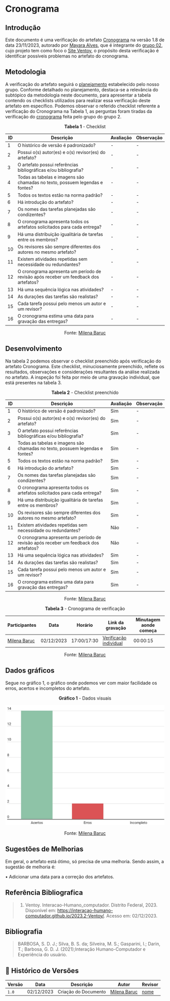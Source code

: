 # Cronograma

## Introdução

Este documento é uma verificação do artefato [Cronograma](../../planejamento/cronograma.md) na versão 1.8 de data 23/11/2023, autorado por [Mayara Alves](https://github.com/Mayara-tech), que é integrante do [grupo 02](https://github.com/Mayara-tech), cujo projeto tem como foco o [Site Ventoy](https://www.ventoy.net/en/index.html), o propósito desta verificação é identificar possíveis problemas no artefato do cronograma. 

## Metodologia

A verificação do artefato seguirá o [planejamento](../../verificacao/planejamendoDaVerificacao.md) estabelecido pelo nosso grupo. Conforme detalhado no planejamento, destaca-se a relevância do subtópico da metodologia neste documento, para apresentar a tabela contendo os checklists utilizados para realizar essa verificação deste artefato em específico. Podemos observar o referido checklist referente a verificação do Cronograma na Tabela 1, as perguntas foram tiradas da verificação do [cronograma](../../verificacao/planejamento/cronograma.md) feita pelo grupo do grupo 2.

<center>

**Tabela 1** - Checklist

| ID | Descrição                                                                           | Avaliação  | Observação |
|----|-------------------------------------------------------------------------------------|------------|------------|
| 1  | O histórico de versão é padronizado?                                                |      -     |     -      |
| 2  | Possui o(s) autor(es) e o(s) revisor(es) do artefato?                               |      -     |     -      |
| 3  | O artefato possui referências bibliográficas e/ou bibliografia?                     |      -     |     -      |
| 4  | Todas as tabelas e imagens são chamadas no texto, possuem legendas e fontes?        |      -     |     -      |
| 5  | Todos os textos estão na norma padrão?                                              |      -     |     -      |
| 6  | Há introdução do artefato?                                                          |      -     |     -      |
| 7  | Os nomes das tarefas planejadas são condizentes?                                    |      -     |     -      |  
| 8  | O cronograma apresenta todos os artefatos solicitados para cada entrega?            |      -     |     -      |
| 9  | Há uma distribuição igualitária de tarefas entre os membros?                        |      -     |     -      |
| 10 | Os revisores são sempre diferentes dos autores no mesmo artefato?                   |      -     |     -      |
| 11 | Existem atividades repetidas sem necessidade ou redundantes?                        |      -     |     -      |
| 12 | O cronograma apresenta um período de revisão após receber um feedback dos artefatos?|      -     |     -      |
| 13 | Há uma sequência lógica nas atividades?                                             |      -     |     -      |
| 14 | As durações das tarefas são realistas?                                              |      -     |     -      |
| 15 | Cada tarefa possui pelo menos um autor e um revisor?                                |      -     |     -      |
| 16 | O cronograma estima uma data para gravação das entregas?                            |      -     |     -      |

Fonte: [Milena Baruc](https://github.com/MilenaBaruc)

</center>

## Desenvolvimento 

Na tabela 2 podemos observar o checklist preenchido após verificação do artefato Cronograma. Este checklist, minuciosamente preenchido, reflete os resultados, observações e considerações resultantes da análise realizada no artefato. A inspeção foi feita por meio de uma gravação individual, que está presentes na tabela 3.

<center>

**Tabela 2** - Checklist preenchido

| ID | Descrição                                                                           | Avaliação  | Observação |
|----|-------------------------------------------------------------------------------------|------------|------------|
| 1  | O histórico de versão é padronizado?                                                | Sim |     -      |
| 2  | Possui o(s) autor(es) e o(s) revisor(es) do artefato?                               | Sim |     -      |
| 3  | O artefato possui referências bibliográficas e/ou bibliografia?                     | Sim |     -      |
| 4  | Todas as tabelas e imagens são chamadas no texto, possuem legendas e fontes?        | Sim |     -      |
| 5  | Todos os textos estão na norma padrão?                                              | Sim |     -      |
| 6  | Há introdução do artefato?                                                          | Sim |     -      |
| 7  | Os nomes das tarefas planejadas são condizentes?                                    | Sim |     -      |  
| 8  | O cronograma apresenta todos os artefatos solicitados para cada entrega?            | Sim |     -      |
| 9  | Há uma distribuição igualitária de tarefas entre os membros?                        | Sim |     -      |
| 10 | Os revisores são sempre diferentes dos autores no mesmo artefato?                   | Sim |     -      |
| 11 | Existem atividades repetidas sem necessidade ou redundantes?                        | Não |     -      |
| 12 | O cronograma apresenta um período de revisão após receber um feedback dos artefatos?| Não |     -      |
| 13 | Há uma sequência lógica nas atividades?                                             | Sim |     -      |
| 14 | As durações das tarefas são realistas?                                              | Sim |     -      |
| 15 | Cada tarefa possui pelo menos um autor e um revisor?                                | Sim |     -      |
| 16 | O cronograma estima uma data para gravação das entregas?                            | Sim |     -      |

Fonte: [Milena Baruc](https://github.com/MilenaBaruc)

**Tabela 3** - Cronograma de verificação

| Participantes | Data | Horário | Link da gravação | Minutagem aonde começa |
| -------------------------------------------------------------------------------------------- | ---------- | ----- | ------------------- | ------------- |
| [Milena Baruc](https://github.com/MilenaBaruc)                                               | 02/12/2023 | 17:00/17:30 | [Verificação individual](https://youtu.be/hrXHrD7gICk)       | 00:00:15 |

Fonte: [Milena Baruc](https://github.com/MilenaBaruc) 

</center>

## Dados gráficos

Segue no gráfico 1, o gráfico onde podemos ver com maior facilidade os erros, acertos e incompletos do artefato.

<center>

**Gráfico 1** - Dados visuais

![Gráfico Especificação Suplementar](../../assets/graficosMilena/grafico_cronograma.jpg)

Fonte: [Milena Baruc](https://github.com/MilenaBaruc)

</center>

## Sugestões de Melhorias

Em geral, o artefato está ótimo, só precisa de uma melhoria. Sendo assim, a sugestão de melhoria é:

• Adicionar uma data para a correção dos artefatos.

## Referência Bibliografica

> 1. Ventoy. Interacao-Humano_computador. Distrito Federal, 2023. Disponível em: <https://interacao-humano-computador.github.io/2023.2-Ventoy/>. Acesso em: 02/12/2023.

## Bibliografia

> BARBOSA, S. D. J.; Silva, B. S. da; Silveira, M. S.; Gasparini, I.; Darin, T.; Barbosa, G. D. J. (2021);Interação Humano-Computador e Experiência do usuário.

## 📑 Histórico de Versões

| Versão | Data       | Descrição                                       | Autor                                          | Revisor                                      |
| ------ | ---------- | ----------------------------------------------- | -----------------------------------------------| ---------------------------------------------|
| `1.0`  | 02/12/2023 | Criação do Documento | [Milena Baruc](https://github.com/MilenaBaruc)  | [nome](https://github.com/)| 